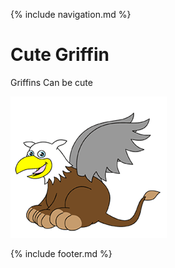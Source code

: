 {% include navigation.md %}

# Cute Griffin

Griffins Can be cute

<img src="./Griffin%20Image%206.png" alt="Griffins can be cute.">

{% include footer.md %}
